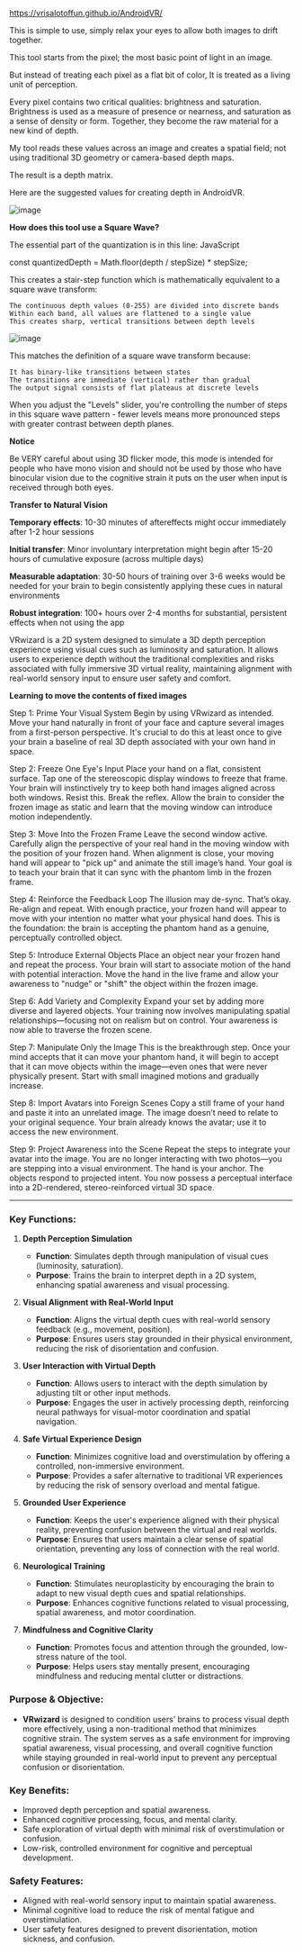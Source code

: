 https://vrisalotoffun.github.io/AndroidVR/

This is simple to use, simply relax your eyes to allow both images to drift together.

This tool starts from the pixel; the most basic point of light in an image. 

But instead of treating each pixel as a flat bit of color, It is treated as a living unit of perception. 

Every pixel contains two critical qualities: brightness and saturation. Brightness is used as a measure of presence or nearness, and saturation as a sense of density or form. Together, they become the raw material for a new kind of depth.

My tool reads these values across an image and creates a spatial field; not using traditional 3D geometry or camera-based depth maps.

The result is a depth matrix.

Here are the suggested values for creating depth in AndroidVR.

![image](https://github.com/user-attachments/assets/36f2015b-7e4e-4a9b-877f-6fbeddc04435)

**How does this tool use a Square Wave?**

The essential part of the quantization is in this line:
JavaScript

const quantizedDepth = Math.floor(depth / stepSize) * stepSize;

This creates a stair-step function which is mathematically equivalent to a square wave transform:

    The continuous depth values (0-255) are divided into discrete bands
    Within each band, all values are flattened to a single value
    This creates sharp, vertical transitions between depth levels


![image](https://github.com/user-attachments/assets/9b5675dc-7813-4c91-adb1-7dcd89856638)


This matches the definition of a square wave transform because:

    It has binary-like transitions between states
    The transitions are immediate (vertical) rather than gradual
    The output signal consists of flat plateaus at discrete levels

When you adjust the "Levels" slider, you're controlling the number of steps in this square wave pattern - fewer levels means more pronounced steps with greater contrast between depth planes.

**Notice**

Be VERY careful about using 3D flicker mode, this mode is intended for people who have mono vision and should not be used by those who have binocular vision due to the cognitive strain it puts on the user when input is received through both eyes.

**Transfer to Natural Vision**

**Temporary effects**: 10-30 minutes of aftereffects might occur immediately after 1-2 hour sessions

**Initial transfer**: Minor involuntary interpretation might begin after 15-20 hours of cumulative exposure (across multiple days)

**Measurable adaptation**: 30-50 hours of training over 3-6 weeks would be needed for your brain to begin consistently applying these cues in natural environments

**Robust integration**: 100+ hours over 2-4 months for substantial, persistent effects when not using the app

VRwizard is a 2D system designed to simulate a 3D depth perception experience using visual cues such as luminosity and saturation. It allows users to experience depth without the traditional complexities and risks associated with fully immersive 3D virtual reality, maintaining alignment with real-world sensory input to ensure user safety and comfort.

**Learning to move the contents of fixed images**

Step 1: Prime Your Visual System
Begin by using VRwizard as intended. Move your hand naturally in front of your face and capture several images from a first-person perspective. It's crucial to do this at least once to give your brain a baseline of real 3D depth associated with your own hand in space.

Step 2: Freeze One Eye's Input
Place your hand on a flat, consistent surface. Tap one of the stereoscopic display windows to freeze that frame. Your brain will instinctively try to keep both hand images aligned across both windows. Resist this. Break the reflex. Allow the brain to consider the frozen image as static and learn that the moving window can introduce motion independently.

Step 3: Move Into the Frozen Frame
Leave the second window active. Carefully align the perspective of your real hand in the moving window with the position of your frozen hand. When alignment is close, your moving hand will appear to "pick up" and animate the still image’s hand. Your goal is to teach your brain that it can sync with the phantom limb in the frozen frame.

Step 4: Reinforce the Feedback Loop
The illusion may de-sync. That’s okay. Re-align and repeat. With enough practice, your frozen hand will appear to move with your intention no matter what your physical hand does. This is the foundation: the brain is accepting the phantom hand as a genuine, perceptually controlled object.

Step 5: Introduce External Objects
Place an object near your frozen hand and repeat the process. Your brain will start to associate motion of the hand with potential interaction. Move the hand in the live frame and allow your awareness to "nudge" or "shift" the object within the frozen image.

Step 6: Add Variety and Complexity
Expand your set by adding more diverse and layered objects. Your training now involves manipulating spatial relationships—focusing not on realism but on control. Your awareness is now able to traverse the frozen scene.

Step 7: Manipulate Only the Image
This is the breakthrough step. Once your mind accepts that it can move your phantom hand, it will begin to accept that it can move objects within the image—even ones that were never physically present. Start with small imagined motions and gradually increase.

Step 8: Import Avatars into Foreign Scenes
Copy a still frame of your hand and paste it into an unrelated image. The image doesn’t need to relate to your original sequence. Your brain already knows the avatar; use it to access the new environment.

Step 9: Project Awareness into the Scene
Repeat the steps to integrate your avatar into the image. You are no longer interacting with two photos—you are stepping into a visual environment. The hand is your anchor. The objects respond to projected intent. You now possess a perceptual interface into a 2D-rendered, stereo-reinforced virtual 3D space.

---

### Key Functions:

1. **Depth Perception Simulation**
   - **Function**: Simulates depth through manipulation of visual cues (luminosity, saturation).
   - **Purpose**: Trains the brain to interpret depth in a 2D system, enhancing spatial awareness and visual processing.

2. **Visual Alignment with Real-World Input**
   - **Function**: Aligns the virtual depth cues with real-world sensory feedback (e.g., movement, position).
   - **Purpose**: Ensures users stay grounded in their physical environment, reducing the risk of disorientation and confusion.

3. **User Interaction with Virtual Depth**
   - **Function**: Allows users to interact with the depth simulation by adjusting tilt or other input methods.
   - **Purpose**: Engages the user in actively processing depth, reinforcing neural pathways for visual-motor coordination and spatial navigation.

4. **Safe Virtual Experience Design**
   - **Function**: Minimizes cognitive load and overstimulation by offering a controlled, non-immersive environment.
   - **Purpose**: Provides a safer alternative to traditional VR experiences by reducing the risk of sensory overload and mental fatigue.

5. **Grounded User Experience**
   - **Function**: Keeps the user's experience aligned with their physical reality, preventing confusion between the virtual and real worlds.
   - **Purpose**: Ensures that users maintain a clear sense of spatial orientation, preventing any loss of connection with the real world.

6. **Neurological Training**
   - **Function**: Stimulates neuroplasticity by encouraging the brain to adapt to new visual depth cues and spatial relationships.
   - **Purpose**: Enhances cognitive functions related to visual processing, spatial awareness, and motor coordination.

7. **Mindfulness and Cognitive Clarity**
   - **Function**: Promotes focus and attention through the grounded, low-stress nature of the tool.
   - **Purpose**: Helps users stay mentally present, encouraging mindfulness and reducing mental clutter or distractions.

### Purpose & Objective:
- **VRwizard** is designed to condition users’ brains to process visual depth more effectively, using a non-traditional method that minimizes cognitive strain. The system serves as a safe environment for improving spatial awareness, visual processing, and overall cognitive function while staying grounded in real-world input to prevent any perceptual confusion or disorientation.

### Key Benefits:
- Improved depth perception and spatial awareness.
- Enhanced cognitive processing, focus, and mental clarity.
- Safe exploration of virtual depth with minimal risk of overstimulation or confusion.
- Low-risk, controlled environment for cognitive and perceptual development.

### Safety Features:
- Aligned with real-world sensory input to maintain spatial awareness.
- Minimal cognitive load to reduce the risk of mental fatigue and overstimulation.
- User safety features designed to prevent disorientation, motion sickness, and confusion.
